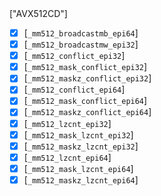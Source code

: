 <summary>["AVX512CD"]</summary><p>

  * [x] [`_mm512_broadcastmb_epi64`]
  * [x] [`_mm512_broadcastmw_epi32`]
  * [x] [`_mm512_conflict_epi32`]
  * [x] [`_mm512_mask_conflict_epi32`]
  * [x] [`_mm512_maskz_conflict_epi32`]
  * [x] [`_mm512_conflict_epi64`]
  * [x] [`_mm512_mask_conflict_epi64`]
  * [x] [`_mm512_maskz_conflict_epi64`]
  * [x] [`_mm512_lzcnt_epi32`]
  * [x] [`_mm512_mask_lzcnt_epi32`]
  * [x] [`_mm512_maskz_lzcnt_epi32`]
  * [x] [`_mm512_lzcnt_epi64`]
  * [x] [`_mm512_mask_lzcnt_epi64`]
  * [x] [`_mm512_maskz_lzcnt_epi64`]

</p>
